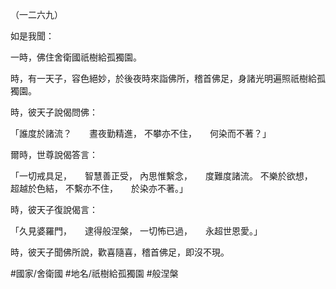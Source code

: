（一二六九）

如是我聞：

一時，佛住舍衛國祇樹給孤獨園。

時，有一天子，容色絕妙，於後夜時來詣佛所，稽首佛足，身諸光明遍照祇樹給孤獨園。

時，彼天子說偈問佛：

「誰度於諸流？　　晝夜勤精進，
不攀亦不住，　　何染而不著？」

爾時，世尊說偈答言：

「一切戒具足，　　智慧善正受，
內思惟繫念，　　度難度諸流。
不樂於欲想，　　超越於色結，
不繫亦不住，　　於染亦不著。」

時，彼天子復說偈言：

「久見婆羅門，　　逮得般涅槃，
一切怖已過，　　永超世恩愛。」

時，彼天子聞佛所說，歡喜隨喜，稽首佛足，即沒不現。

#國家/舍衛國
#地名/祇樹給孤獨園
#般涅槃
